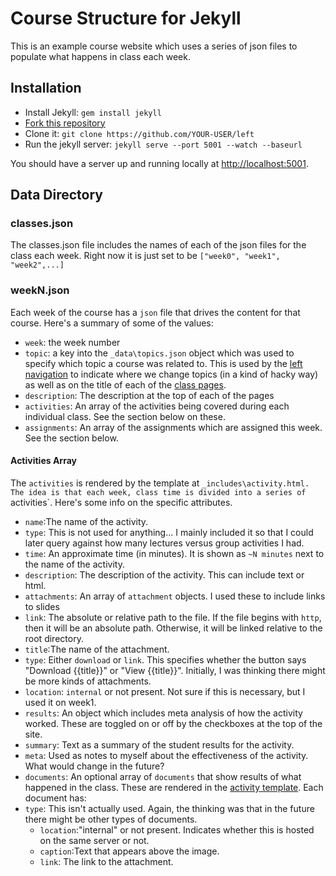 # Course Structure for Jekyll
This is an example course website which uses a series of json files to populate what happens in class each week.

## Installation

- Install Jekyll: `gem install jekyll`
- [Fork this repository](https://github.com/bsalinas/FiveMoreTopics)
- Clone it: `git clone https://github.com/YOUR-USER/left`
- Run the jekyll server: `jekyll serve --port 5001 --watch --baseurl`

You should have a server up and running locally at <http://localhost:5001>.

## Data Directory
### classes.json
The classes.json file includes the names of each of the json files for the class each week. Right now it is just set to be `["week0", "week1", "week2",...]`

### weekN.json
Each week of the course has a `json` file that drives the content for that course. Here's a summary of some of the values:
* `week`: the week number
* `topic`: a key into the `_data\topics.json` object which was used to specify which topic a course was related to. This is used by the [left navigation](https://github.com/bsalinas/FiveMoreTopics/blob/gh-pages/_layouts/layout.html#L141) to indicate where we change topics (in a kind of hacky way) as well as on the title of each of the [class pages](https://github.com/bsalinas/FiveMoreTopics/blob/gh-pages/_layouts/post.html#L6).
* `description`: The description at the top of each of the pages
* `activities`: An array of the activities being covered during each individual class. See the section below on these.
* `assignments`: An array of the assignments which are assigned this week. See the section below.

#### Activities Array
The `activities` is rendered by the template at `_includes\activity.html. The idea is that each week, class time is divided into a series of `activities`.  Here's some info on the specific attributes.
* `name`:The name of the activity.
* `type`: This is not used for anything... I mainly included it so that I could later query against how many lectures versus group activities I had.
* `time`: An approximate time (in minutes). It is shown as `~N minutes` next to the name of the activity.
* `description`: The description of the activity. This can include text or html.
* `attachments`: An array of `attachment` objects. I used these to include links to slides
 * `link`: The absolute or relative path to the file. If the file begins with `http`, then it will be an absolute path. Otherwise, it will be linked relative to the root directory.
 * `title`:The name of the attachment.
 * `type`: Either `download` or `link`. This specifies whether the button says "Download {{title}}" or "View {{title}}". Initially, I was thinking there might be more kinds of attachments.
 * `location`: `internal` or not present. Not sure if this is necessary, but I used it on week1.
* `results`: An object which includes meta analysis of how the activity worked. These are toggled on or off by the checkboxes at the top of the site.
 * `summary`: Text as a summary of the student results for the activity.
 * `meta`: Used as notes to myself about the effectiveness of the activity. What would change in the future?
 * `documents`: An optional array of `documents` that show results of what happened in the class. These are rendered in the [activity template](https://github.com/bsalinas/FiveMoreTopics/blob/gh-pages/_includes/activity.html#L16). Each document has:
  * `type`: This isn't actually used. Again, the thinking was that in the future there might be other types of documents. 
	* `location`:"internal" or not present. Indicates whether this is hosted on the same server or not.
	* `caption`:Text that appears above the image.
	* `link`: The link to the attachment.
